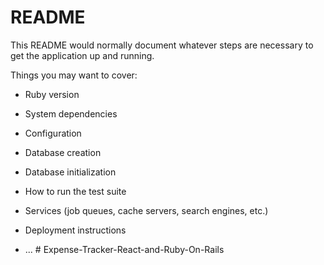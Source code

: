 # README

This README would normally document whatever steps are necessary to get the
application up and running.

Things you may want to cover:

* Ruby version

* System dependencies

* Configuration

* Database creation

* Database initialization

* How to run the test suite

* Services (job queues, cache servers, search engines, etc.)

* Deployment instructions

* ...
#   E x p e n s e - T r a c k e r - R e a c t - a n d - R u b y - O n - R a i l s  
 